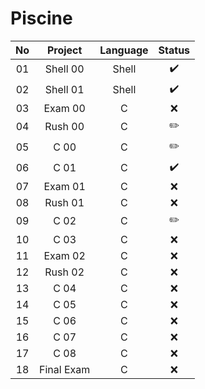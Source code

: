 # Piscine
| No |   Project  | Language | Status |
|:--:|:----------:|:--------:|:------:|
| 01 | Shell 00   |   Shell  |    ✔️   |
| 02 | Shell 01   |   Shell  |    ✔️   |
| 03 | Exam 00    |     C    |    ❌   |
| 04 | Rush 00    |     C    |    ✏️   |
| 05 | C 00       |     C    |    ✏️   |
| 06 | C 01       |     C    |    ✔️   |
| 07 | Exam 01    |     C    |    ❌   |
| 08 | Rush 01    |     C    |    ❌   |
| 09 | C 02       |     C    |    ✏️   |
| 10 | C 03       |     C    |    ❌   |
| 11 | Exam 02    |     C    |    ❌   |
| 12 | Rush 02    |     C    |    ❌   |
| 13 | C 04       |     C    |    ❌   |
| 14 | C 05       |     C    |    ❌   |
| 15 | C 06       |     C    |    ❌   |
| 16 | C 07       |     C    |    ❌   |
| 17 | C 08       |     C    |    ❌   |
| 18 | Final Exam |     C    |    ❌   |
